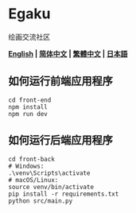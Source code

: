 # Egaku

绘画交流社区

**[English](README.md) | [简体中文](README_hans.md) | [繁體中文](README_hant.md) | [日本語](README_jp.md)**

## 如何运行前端应用程序

```shell
cd front-end
npm install
npm run dev
```

## 如何运行后端应用程序

```shell
cd front-back
# Windows:
.\venv\Scripts\activate
# macOS/Linux:
source venv/bin/activate
pip install -r requirements.txt
python src/main.py
```
